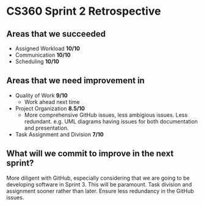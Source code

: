 # CS360 Sprint 2 Retrospective

## Areas that we succeeded 
- Assigned Workload **10/10**
- Communication **10/10**
- Scheduling **10/10**

## Areas that we need improvement in 
- Quality of Work **9/10**
    - Work ahead next time
- Project Organization **8.5/10**
    - More comprehensive GitHub issues, less ambigious issues. Less redundant. e.g. UML diagrams having issues for both documentation and presentation.
- Task Assignment and Division **7/10**

## What will we commit to improve in the next sprint?

More diligent with GitHub, especially considering that we are going to be developing software in Sprint 3. This will be paramount. Task division and assignment sooner rather than later. Ensure less redundancy in the GitHub issues. 